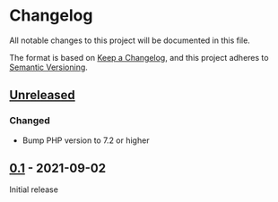 # Changelog

All notable changes to this project will be documented in this file.

The format is based on [Keep a Changelog](https://keepachangelog.com/en/1.0.0/),
and this project adheres to [Semantic Versioning](https://semver.org/spec/v2.0.0.html).

## [Unreleased]
  ### Changed
  - Bump PHP version to 7.2 or higher

## [0.1] - 2021-09-02
Initial release


[Unreleased]: https://github.com/asispts/http-accept/compare/v0.1...HEAD
[0.1]: https://github.com/asispts/http-accept/releases/tag/v0.1
